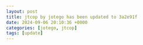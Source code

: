 ```yaml
---
layout: post
title: jtcop by jotego has been updated to 3a2e91f
date: 2024-09-06 20:10:36 +0000
categories: [jotego, jtcop]
tags: [update]
---
```


